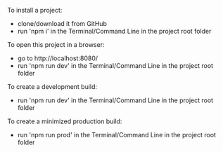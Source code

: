 To install a project:
 - clone/download it from GitHub
 - run 'npm i' in the Terminal/Command Line in the project root folder

To open this project in a browser:
 - go to http://localhost:8080/
 - run 'npm run dev' in the Terminal/Command Line in the project root folder

To create a development build:
 - run 'npm run dev' in the Terminal/Command Line in the project root folder

To create a minimized production build:
 - run 'npm run prod' in the Terminal/Command Line in the project root folder